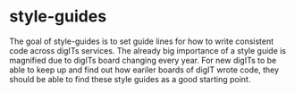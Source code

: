 # style-guides

The goal of style-guides is to set guide lines for how to write consistent code across digITs services. The already big importance of a style guide is magnified due to digITs board changing every year. For new digITs to be able to keep up and find out how eariler boards of digIT wrote code, they should be able to find these style guides as a good starting point.
